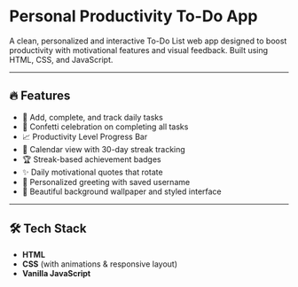 # Personal Productivity To-Do App

A clean, personalized and interactive To-Do List web app designed to boost productivity with motivational features and visual feedback. Built using HTML, CSS, and JavaScript.

---

## 🔥 Features

- 🎯 Add, complete, and track daily tasks
- 🎉 Confetti celebration on completing all tasks
- 📈 Productivity Level Progress Bar
- 📅 Calendar view with 30-day streak tracking
- 🏆 Streak-based achievement badges
- ✨ Daily motivational quotes that rotate
- 💬 Personalized greeting with saved username
- 🎨 Beautiful background wallpaper and styled interface

---

## 🛠️ Tech Stack

- **HTML**
- **CSS** (with animations & responsive layout)
- **Vanilla JavaScript**


